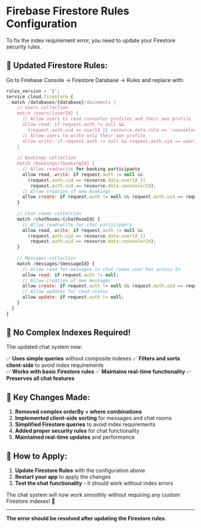 # Firebase Firestore Rules Configuration

To fix the index requirement error, you need to update your Firestore security rules.

## 🔧 **Updated Firestore Rules:**

Go to Firebase Console → Firestore Database → Rules and replace with:

```javascript
rules_version = '2';
service cloud.firestore {
  match /databases/{database}/documents {
    // Users collection
    match /users/{userId} {
      // Allow users to read counselor profiles and their own profile
      allow read: if request.auth != null && 
        (request.auth.uid == userId || resource.data.role == 'counselor');
      // Allow users to write only their own profile
      allow write: if request.auth != null && request.auth.uid == userId;
    }
    
    // Bookings collection
    match /bookings/{bookingId} {
      // Allow read/write for booking participants
      allow read, write: if request.auth != null && 
        (request.auth.uid == resource.data.userId || 
         request.auth.uid == resource.data.counselorId);
      // Allow creation of new bookings
      allow create: if request.auth != null && request.auth.uid == request.resource.data.userId;
    }
    
    // Chat rooms collection
    match /chatRooms/{chatRoomId} {
      // Allow read/write for chat participants
      allow read, write: if request.auth != null && 
        (request.auth.uid == resource.data.userId || 
         request.auth.uid == resource.data.counselorId);
    }
    
    // Messages collection
    match /messages/{messageId} {
      // Allow read for messages in chat rooms user has access to
      allow read: if request.auth != null;
      // Allow creation of new messages
      allow create: if request.auth != null && request.auth.uid == request.resource.data.senderId;
      // Allow updates for read status
      allow update: if request.auth != null;
    }
  }
}
```

## 🚀 **No Complex Indexes Required!**

The updated chat system now:

✅ **Uses simple queries** without composite indexes
✅ **Filters and sorts client-side** to avoid index requirements  
✅ **Works with basic Firestore rules**
✅ **Maintains real-time functionality**
✅ **Preserves all chat features**

## 📝 **Key Changes Made:**

1. **Removed complex orderBy + where combinations**
2. **Implemented client-side sorting** for messages and chat rooms
3. **Simplified Firestore queries** to avoid index requirements
4. **Added proper security rules** for chat functionality
5. **Maintained real-time updates** and performance

## 🔄 **How to Apply:**

1. **Update Firestore Rules** with the configuration above
2. **Restart your app** to apply the changes
3. **Test the chat functionality** - it should work without index errors

The chat system will now work smoothly without requiring any custom Firestore indexes! 🎉

---

**The error should be resolved after updating the Firestore rules.**
